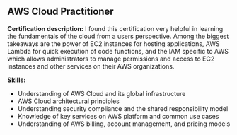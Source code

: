 ## AWS Cloud Practitioner

**Certification description:** I found this certification very helpful in learning the fundamentals of the cloud from a users perspective. Among the biggest takeaways are the power of EC2 instances for hosting applications, AWS Lambda for quick execution of code functions, and the IAM specific to AWS which allows administrators to manage permissions and access to EC2 instances and other services on their AWS organizations. 

**Skills:**
* Understanding of AWS Cloud and its global infrastructure
* AWS Cloud architectural principles
* Understanding security compliance and the shared responsibility model
* Knowledge of key services on AWS platform and common use cases
* Understanding of AWS billing, account management, and pricing models

